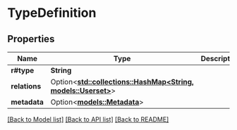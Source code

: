# TypeDefinition

## Properties

Name | Type | Description | Notes
------------ | ------------- | ------------- | -------------
**r#type** | **String** |  | 
**relations** | Option<[**std::collections::HashMap<String, models::Userset>**](Userset.md)> |  | [optional]
**metadata** | Option<[**models::Metadata**](Metadata.md)> |  | [optional]

[[Back to Model list]](../README.md#documentation-for-models) [[Back to API list]](../README.md#documentation-for-api-endpoints) [[Back to README]](../README.md)



